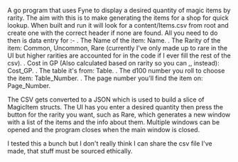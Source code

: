 A go program that uses Fyne to display a desired quantity of magic items by rarity.
The aim with this is to make generating the items for a shop for quick lookup.
When built and run it will look for a content/Items.csv from root and create one with the correct header if none are found.
All you need to do then is data entry for :-
. The Name of the item: Name.
. The Rarity of the item: Common, Uncommon, Rare (currently I've only made up to rare in the UI but higher rarities are accounted for in the code if I ever fill the rest of the csv).
. Cost in GP (Also calculated based on rarity so you can ,, instead): Cost_GP.
. The table it's from: Table.
. The d100 number you roll to choose the item: Table_Number.
. The page number you'll find the item on: Page_Number.

The CSV gets converted to a JSON which is used to build a slice of MagicItem structs. The UI has you enter a desired quantity
then press the button for the rarity you want, such as Rare, which generates a new window with a list of the items and the info
about them. Multiple windows can be opened and the program closes when the main window is closed.

I tested this a bunch but I don't really think I can share the csv file I've made, that stuff must be sourced ethically.
